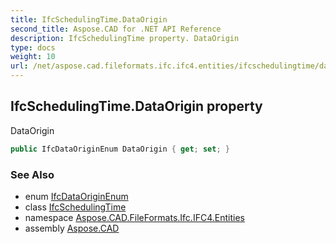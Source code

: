 ```yaml
---
title: IfcSchedulingTime.DataOrigin
second_title: Aspose.CAD for .NET API Reference
description: IfcSchedulingTime property. DataOrigin
type: docs
weight: 10
url: /net/aspose.cad.fileformats.ifc.ifc4.entities/ifcschedulingtime/dataorigin/
---
```

## IfcSchedulingTime.DataOrigin property

DataOrigin

```csharp
public IfcDataOriginEnum DataOrigin { get; set; }
```

### See Also

* enum [IfcDataOriginEnum](../../../aspose.cad.fileformats.ifc.ifc4.types/ifcdataoriginenum/)
* class [IfcSchedulingTime](../)
* namespace [Aspose.CAD.FileFormats.Ifc.IFC4.Entities](../../ifcschedulingtime/)
* assembly [Aspose.CAD](../../../)


